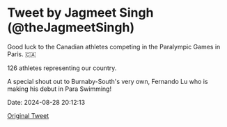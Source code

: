 # Tweet by Jagmeet Singh (@theJagmeetSingh)

Good luck to the Canadian athletes competing in the Paralympic Games in Paris. 🇨🇦

126 athletes representing our country.

A special shout out to Burnaby-South's very own, Fernando Lu who is making his debut in Para Swimming!

Date: 2024-08-28 20:12:13

[Original Tweet](https://x.com/theJagmeetSingh/status/1828888335793664060)
